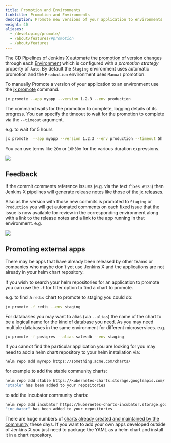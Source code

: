 ```yaml
---
title: Promotion and Environments
linktitle: Promotion and Environments
description: Promote new versions of your application to environments
weight: 40
aliases:
  - /developing/promote/
  - /about/features/#promotion
  - /about/features
---
```


The CD Pipelines of Jenkins X automate the [promotion](/about/concepts/features/#promotion) of version changes through each [Environment](/about/concepts/features/#environments) which is configured with a _promotion strategy_ property of `Auto`. By default the `Staging` environment uses automatic promotion and the `Production` environment uses `Manual` promotion.

To manually Promote a version of your application to an environment use the [jx promote](/commands/jx_promote/) command.

```sh
jx promote --app myapp --version 1.2.3 --env production
```

The command waits for the promotion to complete, logging details of its progress. You can specify the timeout to wait for the promotion to complete via the `--timeout` argument.

e.g. to wait for 5 hours


```sh
jx promote  --app myapp --version 1.2.3 --env production --timeout 5h
```

You can use terms like `20m` or `10h30m` for the various duration expressions.

<div class="row">
  <div class="col col-lg-9">
    <img src="/images/overview.png" class="img-thumbnail">
  </div>
</div>



## Feedback

If the commit comments reference issues (e.g. via the text `fixes #123`) then Jenkins X pipelines will generate release notes like those of [the jx releases](https://github.com/jenkins-x/jx/releases).

Also as the version with those new commits is promoted to `Staging` or `Production` you will get automated comments on each fixed issue that the issue is now available for review in the corresponding environment along with a link to the release notes and a link to the app running in that environment. e.g.

<div class="row">
  <div class="col col-lg-9">
    <img src="/images/issue-comment.png" class="img-thumbnail">
  </div>
</div>



## Promoting external apps

There may be apps that have already been released by other teams or companies who maybe don't yet use Jenkins X and the applications are not already in your helm chart repository.

If you wish to search your helm repositories for an application to promote you can use the `-f` for filter option to find a chart to promote.

e.g. to find a `redis` chart to promote to staging you could do:

```sh
jx promote -f redis --env staging
```

For databases you may want to alias (via `--alias`) the name of the chart to be a logical name for the kind of database you need. As you may need multiple databases in the same environment for different microservices. e.g.

```sh
jx promote -f postgres --alias salesdb --env staging
```

If you cannot find the particular application you are looking for you may need to add a helm chart repository to your helm installation via:

```sh
helm repo add myrepo https://something.acme.com/charts/
```

for example to add the stable community charts:

```sh
helm repo add stable https://kubernetes-charts.storage.googleapis.com/
"stable" has been added to your repositories
```

to add the incubator community charts:

```sh
helm repo add incubator https://kubernetes-charts-incubator.storage.googleapis.com/
"incubator" has been added to your repositories
```

There are huge numbers of [charts already created and maintained by the community](https://github.com/helm/charts/tree/master/stable) these days. If you want to add your own apps developed outside of Jenkins X you just need to package the YAML as a helm chart and install it in a chart repository.





